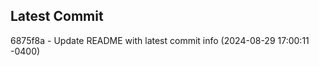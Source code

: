 
## Latest Commit
6875f8a - Update README with latest commit info (2024-08-29 17:00:11 -0400) <Yunxi-Zhou>
